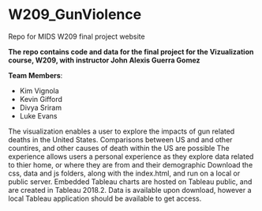 # W209_GunViolence
Repo for MIDS W209 final project website

**The repo contains code and data for the final project for the Vizualization course, W209, with instructor John Alexis Guerra Gomez** 

**Team Members**:

- Kim  Vignola
- Kevin Gifford
- Divya Sriram
- Luke Evans

The visualization enables a user to explore the impacts of gun related deaths in the United States.  Comparisons between US and and other countires, and other causes of death within the US are possible
The experience allows users a personal experience as they explore data related to thier home, or where they are from and their demographic
Download the css, data and js folders, along with the index.html, and run on a local or public server. 
Embedded Tableau charts are hosted on Tableau public, and are created in Tableau 2018.2.  Data is available upon download, however a local Tableau application should be available to get access.